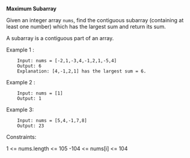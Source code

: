 **Maximum Subarray**

Given an integer array ```nums```, find the contiguous subarray (containing at least one number) which has the largest sum and return its sum.

A subarray is a contiguous part of an array.


Example 1 :

```
    Input: nums = [-2,1,-3,4,-1,2,1,-5,4]
    Output: 6
    Explanation: [4,-1,2,1] has the largest sum = 6.

```

Example 2 : 

```
    Input: nums = [1]
    Output: 1

```

Example 3:

```
    Input: nums = [5,4,-1,7,8]
    Output: 23

```

Constraints:

1 <= nums.length <= 105
-104 <= nums[i] <= 104
